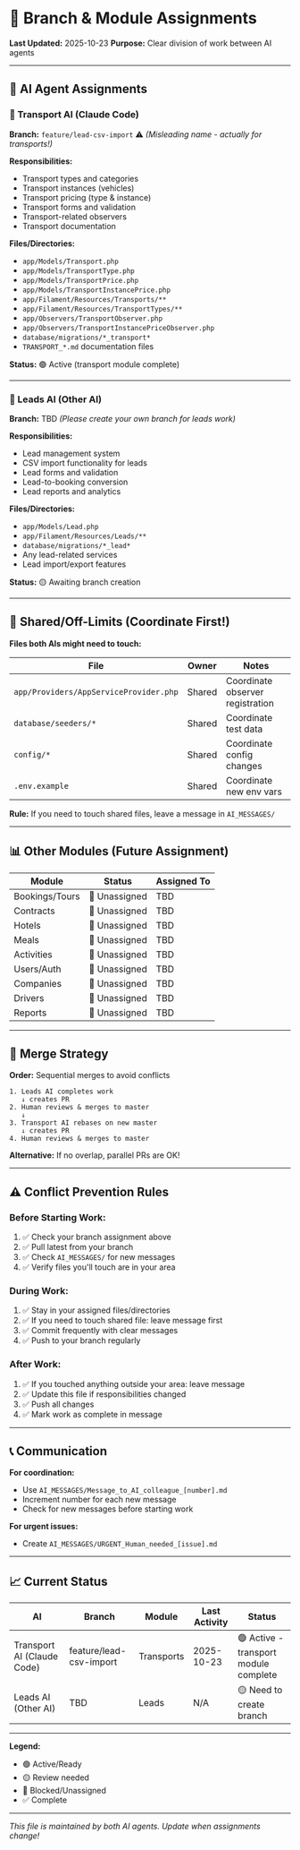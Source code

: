 # 🌿 Branch & Module Assignments

**Last Updated:** 2025-10-23
**Purpose:** Clear division of work between AI agents

---

## 👥 AI Agent Assignments

### **🤖 Transport AI (Claude Code)**

**Branch:** `feature/lead-csv-import` ⚠️ _(Misleading name - actually for transports!)_

**Responsibilities:**
- Transport types and categories
- Transport instances (vehicles)
- Transport pricing (type & instance)
- Transport forms and validation
- Transport-related observers
- Transport documentation

**Files/Directories:**
- `app/Models/Transport.php`
- `app/Models/TransportType.php`
- `app/Models/TransportPrice.php`
- `app/Models/TransportInstancePrice.php`
- `app/Filament/Resources/Transports/**`
- `app/Filament/Resources/TransportTypes/**`
- `app/Observers/TransportObserver.php`
- `app/Observers/TransportInstancePriceObserver.php`
- `database/migrations/*_transport*`
- `TRANSPORT_*.md` documentation files

**Status:** 🟢 Active (transport module complete)

---

### **🤖 Leads AI (Other AI)**

**Branch:** TBD _(Please create your own branch for leads work)_

**Responsibilities:**
- Lead management system
- CSV import functionality for leads
- Lead forms and validation
- Lead-to-booking conversion
- Lead reports and analytics

**Files/Directories:**
- `app/Models/Lead.php`
- `app/Filament/Resources/Leads/**`
- `database/migrations/*_lead*`
- Any lead-related services
- Lead import/export features

**Status:** 🟡 Awaiting branch creation

---

## 🚫 Shared/Off-Limits (Coordinate First!)

**Files both AIs might need to touch:**

| File | Owner | Notes |
|------|-------|-------|
| `app/Providers/AppServiceProvider.php` | Shared | Coordinate observer registration |
| `database/seeders/*` | Shared | Coordinate test data |
| `config/*` | Shared | Coordinate config changes |
| `.env.example` | Shared | Coordinate new env vars |

**Rule:** If you need to touch shared files, leave a message in `AI_MESSAGES/`

---

## 📊 Other Modules (Future Assignment)

| Module | Status | Assigned To |
|--------|--------|-------------|
| Bookings/Tours | 🔴 Unassigned | TBD |
| Contracts | 🔴 Unassigned | TBD |
| Hotels | 🔴 Unassigned | TBD |
| Meals | 🔴 Unassigned | TBD |
| Activities | 🔴 Unassigned | TBD |
| Users/Auth | 🔴 Unassigned | TBD |
| Companies | 🔴 Unassigned | TBD |
| Drivers | 🔴 Unassigned | TBD |
| Reports | 🔴 Unassigned | TBD |

---

## 🔄 Merge Strategy

**Order:** Sequential merges to avoid conflicts

```
1. Leads AI completes work
   ↓ creates PR
2. Human reviews & merges to master
   ↓
3. Transport AI rebases on new master
   ↓ creates PR
4. Human reviews & merges to master
```

**Alternative:** If no overlap, parallel PRs are OK!

---

## ⚠️ Conflict Prevention Rules

### **Before Starting Work:**

1. ✅ Check your branch assignment above
2. ✅ Pull latest from your branch
3. ✅ Check `AI_MESSAGES/` for new messages
4. ✅ Verify files you'll touch are in your area

### **During Work:**

1. ✅ Stay in your assigned files/directories
2. ✅ If you need to touch shared file: leave message first
3. ✅ Commit frequently with clear messages
4. ✅ Push to your branch regularly

### **After Work:**

1. ✅ If you touched anything outside your area: leave message
2. ✅ Update this file if responsibilities changed
3. ✅ Push all changes
4. ✅ Mark work as complete in message

---

## 📞 Communication

**For coordination:**
- Use `AI_MESSAGES/Message_to_AI_colleague_[number].md`
- Increment number for each new message
- Check for new messages before starting work

**For urgent issues:**
- Create `AI_MESSAGES/URGENT_Human_needed_[issue].md`

---

## 📈 Current Status

| AI | Branch | Module | Last Activity | Status |
|----|--------|--------|---------------|--------|
| Transport AI (Claude Code) | feature/lead-csv-import | Transports | 2025-10-23 | 🟢 Active - transport module complete |
| Leads AI (Other AI) | TBD | Leads | N/A | 🟡 Need to create branch |

---

**Legend:**
- 🟢 Active/Ready
- 🟡 Review needed
- 🔴 Blocked/Unassigned
- ✅ Complete

---

_This file is maintained by both AI agents._
_Update when assignments change!_
